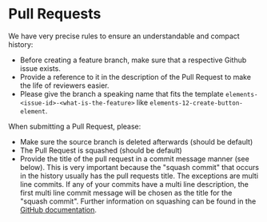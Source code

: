 # Pull Requests

We have very precise rules to ensure an understandable and compact history:
- Before creating a feature branch, make sure that a respective Github issue exists. 
- Provide a reference to it in the description of the Pull Request to make the life of reviewers easier. 
- Please give the branch a speaking name that fits the template `elements-<issue-id>-<what-is-the-feature>` like `elements-12-create-button-element`.

When submitting a Pull Request, please:

- Make sure the source branch is deleted afterwards (should be default)
- The Pull Request is squashed (should be default)
- Provide the title of the pull request in a commit message manner (see below). This is very important because the "squash commit" that occurs in the history usually has the pull requests title. The exceptions are multi line commits. If any of your commits have a multi line description, the first multi line commit message will be chosen as the title for the "squash commit". Further information on squashing can be found in the [GitHub documentation](https://docs.github.com/en/github/collaborating-with-issues-and-pull-requests/about-pull-request-merges#squash-and-merge-your-pull-request-commits).

